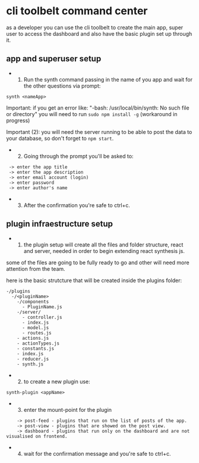 # cli toolbelt command center

as a developer you can use the cli toolbelt to create the main app, super user to access the dashboard and also have the basic plugin set up through it.

## app and superuser setup

- 1. Run the synth command passing in the name of you app and wait for the other questions via prompt: 

````
synth <nameApp>
````

Important: if you get an error like: "-bash: /usr/local/bin/synth: No such file or directory" you will need to run ``` sudo npm install -g ``` (workaround in progress)

Important (2): you will need the server running to be able to post the data to your database, so don't forget to ```npm start```.

- 2. Going through the prompt you'll be asked to:

```
 -> enter the app title
 -> enter the app description
 -> enter email account (login)
 -> enter password
 -> enter author's name
 ```

- 3. After the confirmation you're safe to ctrl+c.

## plugin infraestructure setup

- 1. the plugin setup will create all the files and folder structure, react and server, needed in order to begin extending react synthesis js.

some of the files are going to be fully ready to go and other will need more attention from the team.

here is the basic strutcture that will be created inside the plugins folder:

```
-/plugins
  -/<pluginName>
    -/components
      - PluginName.js
    -/server/
      - controller.js
      - index.js
      - model.js
      - routes.js
    - actions.js
    - actionTypes.js
    - constants.js
    - index.js
    - reducer.js
    - synth.js
```

- 2. to create a new plugin use:

```
synth-plugin <appName>
````

- 3. enter the mount-point for the plugin
```
    -> post-feed - plugins that run on the list of posts of the app.
    -> post-view - plugins that are showed on the post view.
    -> dashboard - plugins that run only on the dashboard and are not visualised on frontend.
```

- 4. wait for the confirmation message and you're safe to ctrl+c.